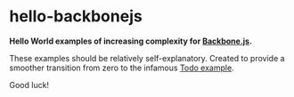 # hello-backbonejs
**Hello World examples of increasing complexity for [Backbone.js](https://github.com/documentcloud/backbone).**

These examples should be relatively self-explanatory. Created to provide a smoother transition from zero to the infamous [Todo example](http://documentcloud.github.com/backbone/docs/todos.html).

Good luck!
